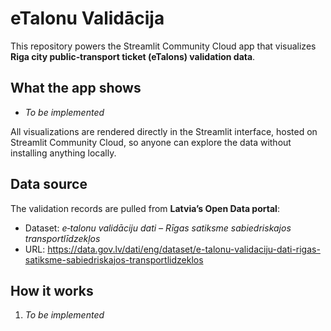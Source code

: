 # eTalonu Validācija

This repository powers the Streamlit Community Cloud app that visualizes **Riga city public‑transport ticket (eTalons) validation data**.

## What the app shows

- *To be implemented*

All visualizations are rendered directly in the Streamlit interface, hosted on Streamlit Community Cloud, so anyone can explore the data without installing anything locally.

## Data source

The validation records are pulled from **Latvia’s Open Data portal**:

- Dataset: *e‑talonu validāciju dati – Rīgas satiksme sabiedriskajos transportlīdzekļos*  
- URL: <https://data.gov.lv/dati/eng/dataset/e-talonu-validaciju-dati-rigas-satiksme-sabiedriskajos-transportlidzeklos>  

## How it works

1. *To be implemented*
